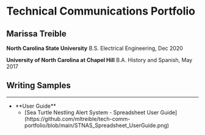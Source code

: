 # Technical Communications Portfolio
## Marissa Treible

**North Carolina State University**
B.S. Electrical Engineering, Dec 2020

**University of North Carolina at Chapel Hill**
B.A. History and Spanish, May 2017


## Writing Samples
---
<ul>
  <li> **User Guide**
    <ul><li> [Sea Turtle Nestling Alert System - Spreadsheet User Guide](https://github.com/mltreible/tech-comm-portfolio/blob/main/STNAS_Spreadsheet_UserGuide.png)</ul>
    </ul>
   



